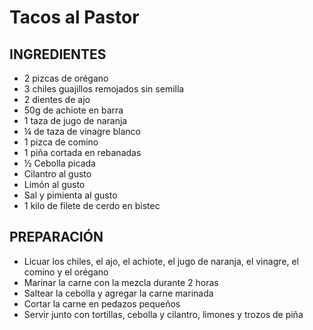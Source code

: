 # Tacos al Pastor

## INGREDIENTES

- 2 pizcas de orégano
- 3 chiles guajillos remojados sin semilla
- 2 dientes de ajo
- 50g de achiote en barra
- 1 taza de jugo de naranja
- ¼ de taza de vinagre blanco
- 1 pizca de comino
- 1 piña cortada en rebanadas
- ½ Cebolla picada
- Cilantro al gusto
- Limón al gusto
- Sal y pimienta al gusto
- 1 kilo de filete de cerdo en bistec

## PREPARACIÓN

- Licuar los chiles, el ajo, el achiote, el jugo de naranja, el vinagre, el comino y el orégano
- Marinar la carne con la mezcla durante 2 horas
- Saltear la cebolla y agregar la carne marinada
- Cortar la carne en pedazos pequeños
- Servir junto con tortillas, cebolla y cilantro, limones y trozos de piña
